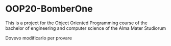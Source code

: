 # OOP20-BomberOne
This is a project for the Object Oriented Programming course of the bachelor of engineering and computer science of the Alma Mater Studiorum

Dovevo modificarlo per provare
